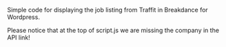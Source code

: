 Simple code for displaying the job listing from Traffit in Breakdance for Wordpress.

Please notice that at the top of script.js we are missing the company in the API link!
